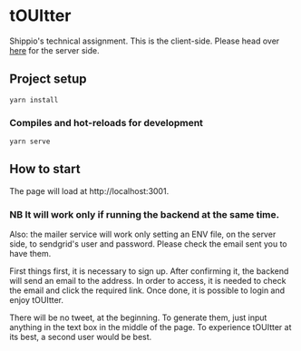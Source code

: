 # tOUItter

Shippio's technical assignment.
This is the client-side. Please head over [here](https://github.com/Steppico/touitter_server/tree/master/server) for the server side.

## Project setup

```
yarn install
```

### Compiles and hot-reloads for development

```
yarn serve
```

## How to start

The page will load at http://localhost:3001.

### NB It will work only if running the backend at the same time.

Also: the mailer service will work only setting an ENV file, on the server side, to sendgrid's user and password.
Please check the email sent you to have them.

First things first, it is necessary to sign up.
After confirming it, the backend will send an email to the address. In order to access, it is needed to check the email and click the required link.
Once done, it is possible to login and enjoy tOUItter.

There will be no tweet, at the beginning. To generate them, just input anything in the text box in the middle of the page.
To experience tOUItter at its best, a second user would be best.
